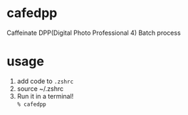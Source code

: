 # cafedpp
Caffeinate DPP(Digital Photo Professional 4) Batch process

# usage
1. add code to `.zshrc`
2. source ~/.zshrc
3. Run it in a terminal!   
`% cafedpp` 
